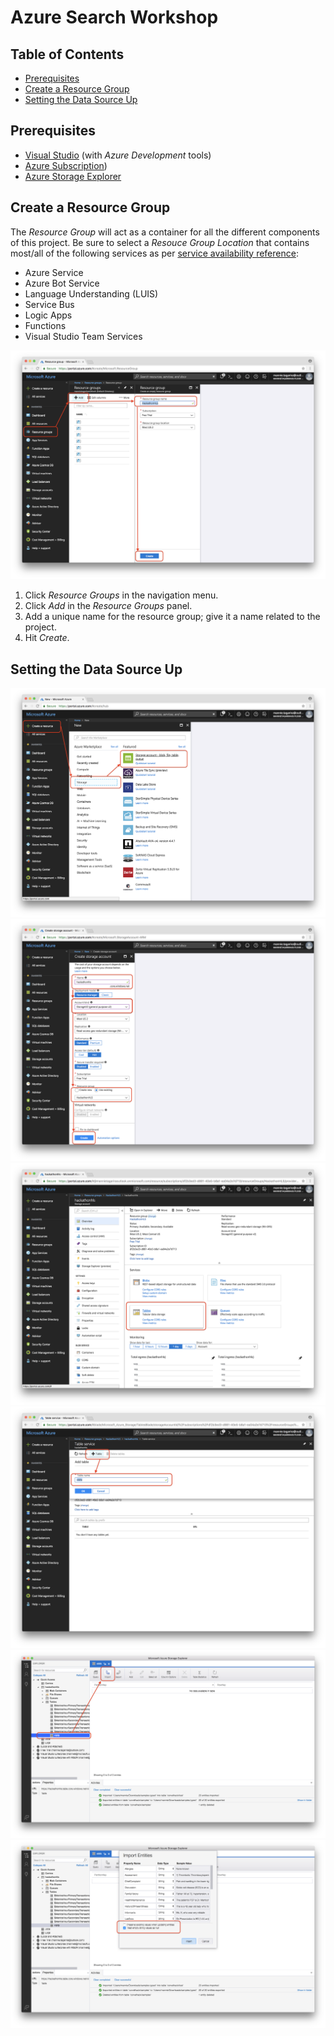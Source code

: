 # Azure Search Workshop

## Table of Contents
* [Prerequisites](#prerequisites)
* [Create a Resource Group](#create-a-resource-group)
* [Setting the Data Source Up](#setting-the-data-source-up)

## Prerequisites
* [Visual Studio](https://www.visualstudio.com/vs/) (with _Azure Development_ tools)
* [Azure Subscription](https://azure.microsoft.com/en-us/free/))
* [Azure Storage Explorer](https://azure.microsoft.com/en-us/features/storage-explorer/)

## Create a Resource Group
The _Resource Group_ will act as a container for all the different components of this project. Be sure to select a _Resouce Group Location_ that contains most/all of the following services as per [service availability reference](https://azure.microsoft.com/en-us/global-infrastructure/services/):
* Azure Service
* Azure Bot Service
* Language Understanding (LUIS)
* Service Bus
* Logic Apps
* Functions
* Visual Studio Team Services

![Instructions](images/create-a-resource-group.png)

1. Click _Resource Groups_ in the navigation menu.
1. Click _Add_ in the _Resource Groups_ panel.
1. Add a unique name for the resource group; give it a name related to the project.
1. Hit _Create_.

## Setting the Data Source Up

![Find the Storage Account resource](images/data/1.png)
![Create the Storage Account resource](images/data/2.png)
![Navigate to Tables screen](images/data/3.png)
![Create a new table](images/data/4.png)
![Find the newly created table in Azure Storage Explorer](images/data/5.png)
![Import the data from the visits.typed file](images/data/6.png)
